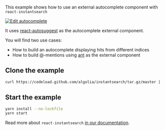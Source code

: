 This example shows how to use an external autocomplete component with `react-instantsearch`

[![Edit autocomplete](https://codesandbox.io/static/img/play-codesandbox.svg)](https://codesandbox.io/s/github/algolia/instantsearch/tree/master/examples/react/autocomplete)

It uses [react-autosuggest](https://github.com/moroshko/react-autosuggest) as the autocomplete external component.

You will find two use cases:

* How to build an autocomplete displaying hits from different indices
* How to build @-mentions using [ant](https://ant.design) as the external component

## Clone the example

```sh
curl https://codeload.github.com/algolia/instantsearch/tar.gz/master | tar -xz --strip=3 instantsearch-master/examples/react/autocomplete
```

## Start the example

```sh
yarn install --no-lockfile
yarn start
```


Read more about `react-instantsearch` [in our documentation](https://www.algolia.com/doc/guides/building-search-ui/what-is-instantsearch/react/).

